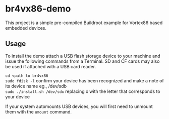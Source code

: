 # br4vx86-demo
This project is a simple pre-compiled Buildroot example for Vortex86 based embedded devices.

## Usage
To install the demo attach a USB flash storage device to your machine and issue the following commands from a Terminal. SD and CF cards may also be used if attached with a USB card reader.

`cd <path to br4vx86`  
`sudo fdisk -l` confirm your device has been recognized and make a note of its device name eg., /dev/sdb  
`sudo ./install.sh /dev/sdx` replacing x with the letter that corresponds to your device

If your system automounts USB devices, you will first need to unmount them with the `umount` command.

